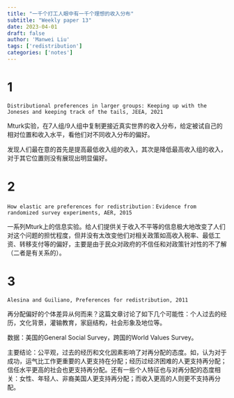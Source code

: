 ```yaml
---
title: "一千个打工人眼中有一千个理想的收入分布"
subtitle: "Weekly paper 13"
date: 2023-04-01
draft: false
author: 'Manwei Liu'
tags: ['redistribution']
categories: ['notes']
---
```


# 1
`Distributional preferences in larger groups: Keeping up with the Joneses and keeping track of the tails, JEEA, 2021`

Mturk实验，在7人组/9人组中复制更接近真实世界的收入分布，给定被试自己的相对位置和收入水平，看他们对不同收入分布的偏好。

发现人们最在意的首先是提高最低收入组的收入，其次是降低最高收入组的收入，对于其它位置则没有展现出明显偏好。

# 2
`How elastic are preferences for redistribution：Evidence from randomized survey experiments, AER, 2015`

一系列Mturk上的信息实验。给人们提供关于收入不平等的信息极大地改变了人们对这个问题的担忧程度，但并没有太改变他们对相关政策如高收入税率、最低工资、转移支付等的偏好，主要是由于民众对政府的不信任和对政策针对性的不了解（二者是有关系的）。

# 3
`Alesina and Guiliano, Preferences for redistribution, 2011`

再分配偏好的个体差异从何而来？这篇文章讨论了如下几个可能性：个人过去的经历，文化背景，灌输教育，家庭结构，社会形象及地位等。

数据：美国的General Social Survey，跨国的World Values Survey。

主要结论：公平观，过去的经历和文化因素影响了对再分配的态度。如，认为对于成功，运气比工作更重要的人更支持在分配；经历过经济困难的人更支持再分配；信任水平更高的社会也更支持再分配。还有一些个人特征也与对再分配的态度相关：女性、年轻人、非裔美国人更支持再分配；而收入更高的人则更不支持再分配。